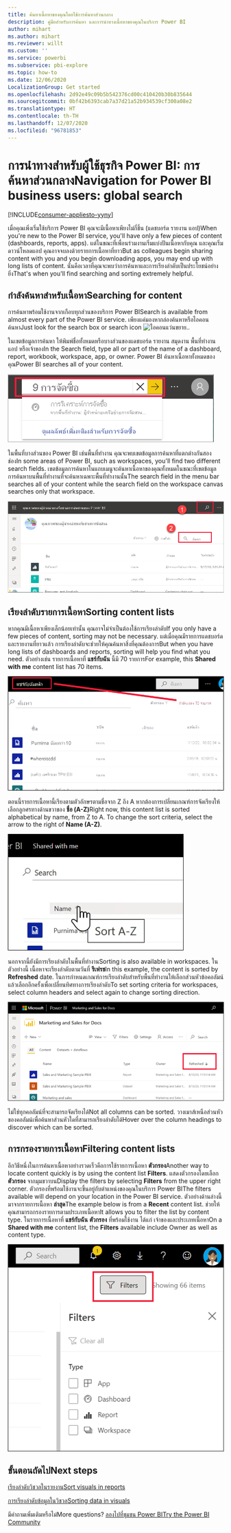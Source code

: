 ```yaml
---
title: ค้นหาเนื้อหาของคุณโดยใช้การค้นหาส่วนกลาง
description: คู่มือสำหรับการค้นหา และการนำทางเนื้อหาของคุณในบริการ Power BI
author: mihart
ms.author: mihart
ms.reviewer: willt
ms.custom: ''
ms.service: powerbi
ms.subservice: pbi-explore
ms.topic: how-to
ms.date: 12/06/2020
LocalizationGroup: Get started
ms.openlocfilehash: 2d92e49c09b5b542376cd00c410420b30b835644
ms.sourcegitcommit: 0bf42b6393cab7a37d21a52b934539cf300a08e2
ms.translationtype: HT
ms.contentlocale: th-TH
ms.lasthandoff: 12/07/2020
ms.locfileid: "96781853"
---
```

# <a name="navigation-for-power-bi-business-users-global-search"></a><span data-ttu-id="63ee5-103">การนำทางสำหรับผู้ใช้ธุรกิจ Power BI: การค้นหาส่วนกลาง</span><span class="sxs-lookup"><span data-stu-id="63ee5-103">Navigation for Power BI business users: global search</span></span>

[!INCLUDE[consumer-appliesto-yyny](../includes/consumer-appliesto-yyny.md)]



<span data-ttu-id="63ee5-104">เมื่อคุณเพิ่งเริ่มใช้บริการ Power BI คุณจะมีเนื้อหาเพียงไม่กี่ชิ้น (แดชบอร์ด รายงาน แอป)</span><span class="sxs-lookup"><span data-stu-id="63ee5-104">When you're new to the Power BI service, you'll have only a few pieces of content (dashboards, reports, apps).</span></span> <span data-ttu-id="63ee5-105">แต่ในขณะที่เพื่อนร่วมงานเริ่มแบ่งปันเนื้อหากับคุณ และคุณเริ่มดาวน์โหลดแอป คุณอาจจบลงด้วยรายการเนื้อหาที่ยาว</span><span class="sxs-lookup"><span data-stu-id="63ee5-105">But as colleagues begin sharing content with you and you begin downloading apps, you may end up with long lists of content.</span></span> <span data-ttu-id="63ee5-106">นั่นคือเวลาที่คุณจะพบว่าการค้นหาและการเรียงลำดับเป็นประโยชน์อย่างยิ่ง</span><span class="sxs-lookup"><span data-stu-id="63ee5-106">That's when you'll find searching and sorting extremely helpful.</span></span>

## <a name="searching-for-content"></a><span data-ttu-id="63ee5-107">กำลังค้นหาสำหรับเนื้อหา</span><span class="sxs-lookup"><span data-stu-id="63ee5-107">Searching for content</span></span>
 <span data-ttu-id="63ee5-108">การค้นหาพร้อมใช้งานจากเกือบทุกส่วนของบริการ Power BI</span><span class="sxs-lookup"><span data-stu-id="63ee5-108">Search is available from almost every part of the Power BI service.</span></span> <span data-ttu-id="63ee5-109">เพียงแค่มองหากล่องค้นหาหรือไอคอนค้นหา</span><span class="sxs-lookup"><span data-stu-id="63ee5-109">Just look for the search box or search icon</span></span> ![ไอคอนแว่นขยาย](./media/end-user-search-sort/power-bi-search-icon.png)<span data-ttu-id="63ee5-111">.</span><span class="sxs-lookup"><span data-stu-id="63ee5-111">.</span></span>

 <span data-ttu-id="63ee5-112">ในเขตข้อมูลการค้นหา ให้พิมพ์ชื่อทั้งหมดหรือบางส่วนของแดชบอร์ด รายงาน สมุดงาน พื้นที่ทำงาน แอป หรือเจ้าของ</span><span class="sxs-lookup"><span data-stu-id="63ee5-112">In the Search field, type all or part of the name of a dashboard, report, workbook, workspace, app, or owner.</span></span> <span data-ttu-id="63ee5-113">Power BI ค้นหาเนื้อหาทั้งหมดของคุณ</span><span class="sxs-lookup"><span data-stu-id="63ee5-113">Power BI searches all of your content.</span></span> 

 ![สกรีนช็อตแสดงช่องค้นหาพร้อมคำว่า การจัดหา ที่ป้อน](./media/end-user-search-sort/power-bi-search-field.png) 

 <span data-ttu-id="63ee5-115">ในพื้นที่บางส่วนของ Power BI เช่นพื้นที่ทำงาน คุณจะพบเขตข้อมูลการค้นหาที่แตกต่างกันสองช่อง</span><span class="sxs-lookup"><span data-stu-id="63ee5-115">In some areas of Power BI, such as workspaces, you'll find two different search fields.</span></span> <span data-ttu-id="63ee5-116">เขตข้อมูลการค้นหาในแถบเมนูจะค้นหาเนื้อหาของคุณทั้งหมดในขณะที่เขตข้อมูลการค้นหาบนพื้นที่ทำงานที่จะค้นหาเฉพาะพื้นที่ทำงานนั้น</span><span class="sxs-lookup"><span data-stu-id="63ee5-116">The search field in the menu bar searches all of your content while the search field on the workspace canvas searches only that workspace.</span></span>

 ![ค้นหาภายในพื้นที่ทำงาน](./media/end-user-search-sort/power-bi-search-fields.png) 

## <a name="sorting-content-lists"></a><span data-ttu-id="63ee5-118">เรียงลำดับรายการเนื้อหา</span><span class="sxs-lookup"><span data-stu-id="63ee5-118">Sorting content lists</span></span>

<span data-ttu-id="63ee5-119">หากคุณมีเนื้อหาเพียงเล็กน้อยเท่านั้น คุณอาจไม่จำเป็นต้องใช้การเรียงลำดับ</span><span class="sxs-lookup"><span data-stu-id="63ee5-119">If you only have a few pieces of content, sorting may not be necessary.</span></span>  <span data-ttu-id="63ee5-120">แต่เมื่อคุณมีรายการแดชบอร์ดและรายงานที่ยาวแล้ว การเรียงลำดับจะช่วยให้คุณค้นหาสิ่งที่คุณต้องการ</span><span class="sxs-lookup"><span data-stu-id="63ee5-120">But when you have long lists of dashboards and reports, sorting will help you find what you need.</span></span> <span data-ttu-id="63ee5-121">ตัวอย่างเช่น รายการเนื้อหาที่ **แชร์กับฉัน** นี้มี 70 รายการ</span><span class="sxs-lookup"><span data-stu-id="63ee5-121">For example, this **Shared with me** content list has 70 items.</span></span> 

![รายการเนื้อหาที่แชร์กับฉัน](./media/end-user-search-sort/power-bi-a-to-z.png)

<span data-ttu-id="63ee5-123">ตอนนี้รายการเนื้อหานี้เรียงตามตัวอักษรตามชื่อจาก Z ถึง A หากต้องการเปลี่ยนเกณฑ์การจัดเรียงให้เลือกลูกศรทางด้านขวาของ **ชื่อ (A-Z)**</span><span class="sxs-lookup"><span data-stu-id="63ee5-123">Right now, this content list is sorted alphabetical by name, from Z to A. To change the sort criteria, select the arrow to the right of **Name (A-Z)**.</span></span>

![เมนูดรอปดาวน์การเรียงลำดับ](./media/end-user-search-sort/power-bi-sort-z-to-a.png)


<span data-ttu-id="63ee5-125">นอกจากนี้ยังมีการเรียงลำดับในพื้นที่ทำงาน</span><span class="sxs-lookup"><span data-stu-id="63ee5-125">Sorting is also available in workspaces.</span></span> <span data-ttu-id="63ee5-126">ในตัวอย่างนี้ เนื้อหาจะเรียงลำดับตามวันที่  **รีเฟรช**</span><span class="sxs-lookup"><span data-stu-id="63ee5-126">In this example, the content is sorted by **Refreshed** date.</span></span> <span data-ttu-id="63ee5-127">ในการกำหนดเกณฑ์การเรียงลำดับสำหรับพื้นที่ทำงานให้เลือกส่วนหัวข้อคอลัมน์แล้วเลือกอีกครั้งเพื่อเปลี่ยนทิศทางการเรียงลำดับ</span><span class="sxs-lookup"><span data-stu-id="63ee5-127">To set sorting criteria for workspaces, select column headers and select again to change sorting direction.</span></span> 


![การค้นหารายงาน](./media/end-user-search-sort/power-bi-refreshed.png)

<span data-ttu-id="63ee5-129">ไม่ใช่ทุกคอลัมน์ที่จะสามารถจัดเรียงได้</span><span class="sxs-lookup"><span data-stu-id="63ee5-129">Not all columns can be sorted.</span></span> <span data-ttu-id="63ee5-130">วางเมาส์เหนือส่วนหัวของคอลัมน์เพื่อค้นหาส่วนหัวใดที่สามารถเรียงลำดับได้</span><span class="sxs-lookup"><span data-stu-id="63ee5-130">Hover over the column headings to discover which can be sorted.</span></span>

## <a name="filtering-content-lists"></a><span data-ttu-id="63ee5-131">การกรองรายการเนื้อหา</span><span class="sxs-lookup"><span data-stu-id="63ee5-131">Filtering content lists</span></span>
<span data-ttu-id="63ee5-132">อีกวิธีหนึ่งในการค้นหาเนื้อหาอย่างรวดเร็วคือการใช้รายการเนื้อหา **ตัวกรอง**</span><span class="sxs-lookup"><span data-stu-id="63ee5-132">Another way to locate content quickly is by using the content list **Filters**.</span></span> <span data-ttu-id="63ee5-133">แสดงตัวกรองโดยเลือก **ตัวกรอง** จากมุมขวาบน</span><span class="sxs-lookup"><span data-stu-id="63ee5-133">Display the filters by selecting **Filters** from the upper right corner.</span></span> <span data-ttu-id="63ee5-134">ตัวกรองที่พร้อมใช้งานจะขึ้นอยู่กับตำแหน่งของคุณในบริการ Power BI</span><span class="sxs-lookup"><span data-stu-id="63ee5-134">The filters available will depend on your location in the Power BI service.</span></span>  <span data-ttu-id="63ee5-135">ตัวอย่างด้านล่างนี้มาจากรายการเนื้อหา **ล่าสุด**</span><span class="sxs-lookup"><span data-stu-id="63ee5-135">The example below is from a **Recent** content list.</span></span>  <span data-ttu-id="63ee5-136">ช่วยให้คุณสามารถกรองรายการตามประเภทเนื้อหา</span><span class="sxs-lookup"><span data-stu-id="63ee5-136">It allows you to filter the list by content type.</span></span>  <span data-ttu-id="63ee5-137">ในรายการเนื้อหาที่ **แชร์กับฉัน** **ตัวกรอง** ที่พร้อมใช้งาน ได้แก่ เจ้าของและประเภทเนื้อหา</span><span class="sxs-lookup"><span data-stu-id="63ee5-137">On a **Shared with me** content list, the **Filters** available include Owner as well as content type.</span></span>

![สกรีนช็อตของตัวกรองในรายการเนื้อหา](./media/end-user-search-sort/power-bi-sort-filters.png)


## <a name="next-steps"></a><span data-ttu-id="63ee5-139">ขั้นตอนถัดไป</span><span class="sxs-lookup"><span data-stu-id="63ee5-139">Next steps</span></span>
[<span data-ttu-id="63ee5-140">เรียงลำดับวิชวลในรายงาน</span><span class="sxs-lookup"><span data-stu-id="63ee5-140">Sort visuals in reports</span></span>](end-user-change-sort.md)

[<span data-ttu-id="63ee5-141">การเรียงลำดับข้อมูลในวิชวล</span><span class="sxs-lookup"><span data-stu-id="63ee5-141">Sorting data in visuals</span></span>](end-user-change-sort.md)

<span data-ttu-id="63ee5-142">มีคำถามเพิ่มเติมหรือไม่</span><span class="sxs-lookup"><span data-stu-id="63ee5-142">More questions?</span></span> [<span data-ttu-id="63ee5-143">ลองไปที่ชุมชน Power BI</span><span class="sxs-lookup"><span data-stu-id="63ee5-143">Try the Power BI Community</span></span>](https://community.powerbi.com/)
